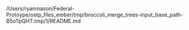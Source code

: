 /Users/ryanmason/Federal-Protoype/ostp_files_ember/tmp/broccoli_merge_trees-input_base_path-B5oTpQHT.tmp/1/README.md